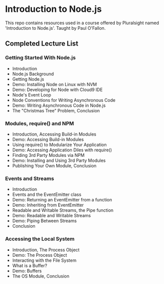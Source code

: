 # Introduction to Node.js
This repo contains resources used in a course offered by Pluralsight named 'Introduction to Node.js'. Taught by Paul O'Fallon.

## Completed Lecture List
### Getting Started With Node.js
* Introduction
* Node.js Background
* Getting Node.js
* Demo: Installing Node on Linux with NVM
* Demo: Developing for Node with Cloud9 IDE
* Node's Event Loop
* Node Conventions for Writing Asynchronous Code
* Demo: Writing Asynchronous Code in Node.js
* The "Christmas Tree" Problem, Conclusion

### Modules, require() and NPM
* Introduction, Accessing Build-in Modules
* Demo: Accessing Build-in Modules
* Using require() to Modularize Your Application
* Demo: Accessing Application Diles with require()
* Finding 3rd Party Modules via NPM
* Demo: Installing and Using 3rd Party Modules
* Publishing Your Own Module, Conclusion

### Events and Streams
* Introduction
* Events and the EventEmitter class
* Demo: Returning an EventEmitter from a function
* Demo: Inheriting from EventEmitter
* Readable and Writable Streams, the Pipe function
* Demo: Readable and Writable Streams
* Demo: Piping Between Streams
* Conclusion

### Accessing the Local System
* Introduction, The Process Object
* Demo: The Process Object
* Interacting with the File System
* What is a Buffer?
* Demo: Buffers
* The OS Module, Conclusion